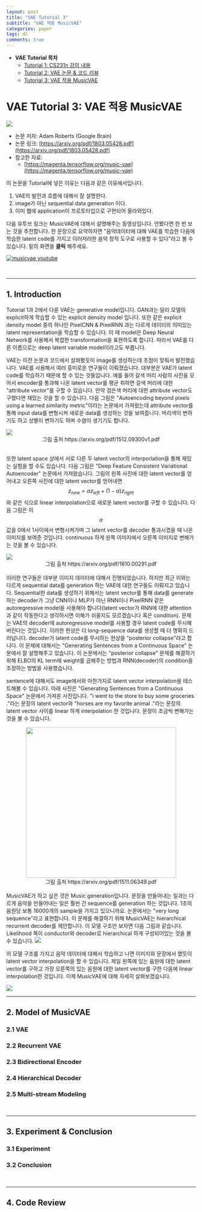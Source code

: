 ```yaml
---
layout: post
title: "VAE Tutorial 3"
subtitle: "VAE 적용 MusicVAE"
categories: paper
tags: dl
comments: true
---
```


* **VAE Tutorial 목차**
	* [Tutorial 1: CS231n 강의 내용](https://dnddnjs.github.io/paper/2018/06/19/vae/) 
	* [Tutorial 2: VAE 논문 & 코드 리뷰](https://dnddnjs.github.io/paper/2018/06/20/vae2/)
	* [Tutorial 3: VAE 적용 MusicVAE](https://dnddnjs.github.io/paper/2018/06/21/vae3/)



# VAE Tutorial 3: VAE 적용 MusicVAE

<img src="https://www.dropbox.com/s/b4pqdgaluovew27/Screenshot%202018-06-21%2014.09.55.png?dl=1">

- 논문 저자: Adam Roberts (Google Brain)
- 논문 링크: [https://arxiv.org/pdf/1803.05428.pdf](https://arxiv.org/pdf/1803.05428.pdf)
- 참고한 자료: 
	- [https://magenta.tensorflow.org/music-vae](https://magenta.tensorflow.org/music-vae)

이 논문을 Tutorial에 넣은 이유는 다음과 같은 이유에서입니다.

1. VAE의 발전과 흐름에 대해서 잘 설명한다.
2. image가 아닌 sequential data generation 이다.
3. 이미 웹에 application이 프로토타입으로 구현되어 올라와있다.

다음 유투브 링크는 MusicVAE에 대해서 설명해주는 동영상입니다. 안봤다면 한 번 보는 것을 추천합니다. 한 문장으로 요약하자면 "음악데이터에 대해 VAE를 학습한 다음에 학습한 latent code를 가지고 이러저러한 음악 창작 도구로 사용할 수 있다"라고 볼 수 있습니다. 밑의 화면을 **클릭** 해주세요.

[![musicvae youtube](https://img.youtube.com/vi/G5JT16flZwM/0.jpg)](https://youtu.be/G5JT16flZwM)

<br>

---

## 1. Introduction
Tutorial 1과 2에서 다룬 VAE는 generative model입니다. GAN과는 달리 모델의 explicit하게 학습할 수 있는 explicit density model 입니다. 또한 같은 explicit density model 중의 하나인 PixelCNN & PixelRNN 과는 다르게 데이터의 의미있는 latent representation을 학습할 수 있습니다. 이 때 model은 Deep Neural Network를 사용해서 복잡한 transformation을 표현하도록 합니다. 따라서 VAE를 다른 이름으로는 deep latent variable model이라고도 부릅니다. 

VAE는 이전 논문과 코드에서 살펴봤듯이 image를 생성하는데 초첨이 맞춰서 발전했습니다. VAE를 사용해서 여러 흥미로운 연구들이 이뤄졌습니다. 대부분은 VAE가 latent code를 학습하기 때문에 할 수 있는 것들입니다. 예를 들어 갈색 머리 사람의 사진을 모아서 encoder를 통과해 나온 latent vector를 평균 취하면 갈색 머리에 대한 "attribute vector"를 구할 수 있습니다. 만약 검은색 머리에 대한 attribute vector도 구했다면 재밌는 것을 할 수 있습니다. 다음 그림은 "Autoencoding beyond pixels using a learned similarity metric"이라는 논문에서 가져왔는데 attribute vector를 통해 input data를 변형시켜 새로운 data를 생성하는 것을 보여줍니다. 머리색이 변하기도 하고 성별이 변하기도 하며 수염이 생기기도 합니다. 

<img src="https://www.dropbox.com/s/5l4x0xu1kykpavw/Screenshot%202018-06-21%2014.43.53.png?dl=1">
<center>그림 출처 https://arxiv.org/pdf/1512.09300v1.pdf </center>

<br>

또한 latent space 상에서 서로 다른 두 latent vector의 interporlation을 통해 재밌는 실험을 할 수도 있습니다. 다음 그림은 "Deep Feature Consistent Variational Autoencoder" 논문에서 가져왔습니다. 그림의 왼쪽 사진에 대한 latent vector를 얻어내고 오른쪽 사진에 대한 latent vector를 얻어내면 $$z_{new} = \alpha z_{left} + (1-\alpha) z_{right}$$와 같은 식으로 linear interpolation으로 새로운 latent vector를 구할 수 있습니다. 다음 그림은 이 $$\alpha$$ 값을 0에서 1사이에서 변형시켜가며 그 latent vector를 decoder 통과시켰을 때 나온 이미지를 보여준 것입니다. continuous 하게 왼쪽 이미지에서 오른쪽 이미지로 변해가는 것을 볼 수 있습니다. 

<img src="https://www.dropbox.com/s/gp7xncdtri29ox7/Screenshot%202018-06-21%2015.21.02.png?dl=1">
<center>그림 출처 https://arxiv.org/pdf/1610.00291.pdf</center>

<br>
이러한 연구들은 대부분 이미지 데이터에 대해서 진행되었습니다. 하지만 최근 이와는 다르게 sequential data를 generation 하는 VAE에 대한 연구들도 이뤄지고 있습니다. Sequential한 data를 생성하기 위해서는 latent vector를 통해 data를 generate하는 decoder가 그냥 CNN이나 MLP가 아닌 RNN이나 PixelRNN 같은 autoregressive model을 사용해야 합니다(latent vector가 RNN에 대한 attention과 같이 작동한다고 생각하시면 이해가 쉬울지도 모르겠습니다 혹은 condition). 문제는 VAE의 decoder에 autoregressive model를 사용할 경우 latent code를 무시해버린다는 것입니다. 이러한 현상은 더 long-sequence data를 생성할 때 더 명확히 드러납니다. decoder가 latent code를 무시하는 현상을 "posterior collapse"라고 합니다. 이 문제에 대해서는 "Generating Sentences from a Continuous Space" 논문에서 잘 설명해주고 있습니다. 이 논문에서는 "posterior collapse" 문제를 해결하기 위해 ELBO의 KL term에 weight를 곱해주는 방법과 RNN(decoder)의 condition을 조정하는 방법을 사용했습니다. 


sentence에 대해서도 image에서와 마찬가지로 latent vector interpolation을 테스트해볼 수 있습니다. 아래 사진은 "Generating Sentences from a Continuous Space" 논문에서 가져온 사진입니다. "i went to the store to buy some groceries ."라는 문장의 latent vector와 "horses are my favorite animal ."라는 문장의 latent vector 사이를 linear 하게 interpolation 한 것입니다. 문장이 조금씩 변해가는 것을 볼 수 있습니다. 

<center><img src="https://www.dropbox.com/s/p8xoq9oq9edgg4m/Screenshot%202018-06-21%2018.11.17.png?dl=1" width="400px"></center>
<center>그림 출처 https://arxiv.org/pdf/1511.06349.pdf</center>

<br>
MusicVAE가 하고 싶은 것은 Music generation입니다. 문장을 만들어내는 일과는 다르게 음악을 만들어내는 일은 훨씬 긴 sequence를 generation 하는 것입니다. 1초의 음원당 보통 16000개의 sample을 가지고 있으니까요. 논문에서는 "very long sequence"라고 표현합니다. 이 문제를 해결하기 위해 MusicVAE는 hierarchical recurrent decoder를 제안합니다. 이 모델 구조만 보자면 다음 그림과 같습니다. Likelihood 쪽이 conductor와 decoder로 hierarchical 하게 구성되어있는 것을 볼 수 있습니다. 

<img src="https://www.dropbox.com/s/pkii424867hd5np/Screenshot%202018-06-21%2018.24.29.png?dl=1">

이 모델 구조를 가지고 음악 데이터에 대해서 학습하고 나면 이미지와 문장에서 했듯이 latent vector interpolation을 할 수 있습니다. 제일 왼쪽에 있는 음원에 대한 latent vector를 구하고 가장 오른쪽의 있는 음원에 대한 latent vector를 구한 다음에 linear interpolation한 것입니다. 이제 MusicVAE에 대해 자세히 살펴보겠습니다. 

<img src="https://www.dropbox.com/s/b01abza1g80n00r/Screenshot%202018-06-21%2018.25.33.png?dl=1">

<br>

---
## 2. Model of MusicVAE
### 2.1 VAE

### 2.2 Recurrent VAE

### 2.3 Bidirectional Encoder

### 2.4 Hierarchical Decoder

### 2.5 Multi-stream Modeling


<br>

---
## 3. Experiment & Conclusion
### 3.1 Experiment

### 3.2 Conclusion

<br>

---
## 4. Code Review
 